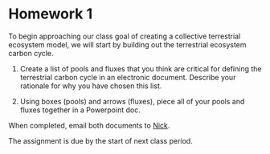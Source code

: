 # Homework 1
To begin approaching our class goal of creating a collective terrestrial ecosystem model,
we will start by building out the terrestrial ecosystem carbon cycle.

1. Create a list of pools and fluxes that you think are critical for defining the terrestrial
carbon cycle in an electronic document. Describe your rationale for why you have chosen this list.

2. Using boxes (pools) and arrows (fluxes), piece all of your pools and fluxes together in a Powerpoint doc.

When completed, email both documents to [Nick](emailto:nick.smith@ttu.edu).

The assignment is due by the start of next class period.